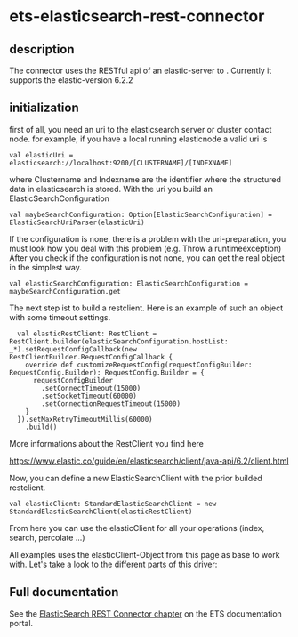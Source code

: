 # ets-elasticsearch-rest-connector

## description
The connector uses the RESTful api of an elastic-server to .
Currently it supports the elastic-version 6.2.2

## initialization
first of all, you need an uri to the elasticsearch server or cluster contact node.
for example, if you have a local running elasticnode a valid uri is
    
    val elasticUri = elasticsearch://localhost:9200/[CLUSTERNAME]/[INDEXNAME]
 
where Clustername and Indexname are the identifier where the structured data in elasticsearch is stored.
With the uri you build an ElasticSearchConfiguration

    val maybeSearchConfiguration: Option[ElasticSearchConfiguration] = ElasticSearchUriParser(elasticUri)
    
If the configuration is none, there is a problem with the uri-preparation, you must look how you deal with
this problem (e.g. Throw a runtimeexception)
After you check if the configuration is not none, you can get the real object in the simplest way.

    val elasticSearchConfiguration: ElasticSearchConfiguration = maybeSearchConfiguration.get

The next step ist to build a restclient. Here is an example of such an object with some timeout settings. 

      val elasticRestClient: RestClient = RestClient.builder(elasticSearchConfiguration.hostList: _*).setRequestConfigCallback(new RestClientBuilder.RequestConfigCallback {
        override def customizeRequestConfig(requestConfigBuilder: RequestConfig.Builder): RequestConfig.Builder = {
          requestConfigBuilder
            .setConnectTimeout(15000)
            .setSocketTimeout(60000)
            .setConnectionRequestTimeout(15000)
        }
      }).setMaxRetryTimeoutMillis(60000)
        .build()

More informations about the RestClient you find here

https://www.elastic.co/guide/en/elasticsearch/client/java-api/6.2/client.html

Now, you can define a new ElasticSearchClient with the prior builded restclient.

    val elasticClient: StandardElasticSearchClient = new StandardElasticSearchClient(elasticRestClient)
    
From here you can use the elasticClient for all your operations (index, search, percolate ...)

All examples uses the elasticClient-Object from this page as base to work with.
Let's take a look to the different parts of this driver:


## Full documentation

See the [ElasticSearch REST Connector chapter](https://galeria-kaufhof.github.io/ets-documentation/ElasticSearch-REST-Connector/) on the ETS documentation portal.
